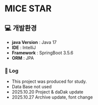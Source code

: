 # MICE STAR

## 💻 개발환경
* **java Version** : Java 17
* **IDE** : IntelliJ
* **Framework** : SpringBoot 3.5.6
* **ORM** : JPA


### 📝 Log
* This project was produced for study.
* Data Base not used
* 2025.10.20 Project & daDak update
* 2025.10.27 Archive update, font change </p>
